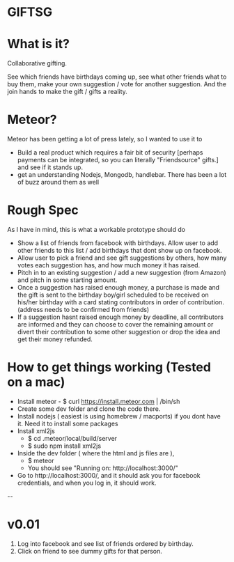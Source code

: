 GIFTSG
==

What is it?
===========
Collaborative gifting. 

See which friends have birthdays coming up, see what other friends what to buy them, make your own suggestion / vote for another suggestion. And the join hands to make the gift / gifts a reality.

Meteor?
=======
Meteor has been getting a lot of press lately, so I wanted to use it to
   - Build a real product which requires a fair bit of security [perhaps payments can be integrated, so you can literally "Friendsource" gifts.] and see if it stands up.
   - get an understanding  Nodejs, Mongodb, handlebar. There has been a lot of buzz around them as well

Rough Spec
===============
As I have in mind, this is what a workable prototype should do
  - Show a list of friends from facebook with birthdays. Allow user to add other friends to this list / add birthdays that dont show up on facebook.
  - Allow user to pick a friend and see gift suggestions by others, how many votes each suggestion  has, and how much money it has raised.
  - Pitch in to an existing suggestion / add a new suggestion (from Amazon) and pitch in some starting amount.
  - Once a suggestion has raised enough money, a purchase is made and the gift is sent to the birthday boy/girl scheduled to be received on his/her birthday with a card stating contributors in order of contribution. (address needs to be confirmed from friends) 
  - If a suggestion hasnt raised enough money by deadline, all contributors are informed and they can choose to cover the remaining amount or divert their contribution to some other suggestion or drop the idea and get their money refunded.

How to get things working (Tested on a mac)
===
- Install meteor - $ curl https://install.meteor.com | /bin/sh
- Create some dev folder and clone the code there.
- Install nodejs ( easiest is using homebrew / macports) if you dont have it. Need it to install some packages
- Install xml2js
  - $ cd .meteor/local/build/server
  - $ sudo npm install xml2js
- Inside the dev folder ( where the html and js files are ), 
  - $ meteor
  - You should see "Running on: http://localhost:3000/"
- Go to  http://localhost:3000/, and it should ask you for facebook credentials, and when you log in, it should work.



--

v0.01
==
1. Log into facebook and see list of friends ordered by birthday. 
2. Click on friend to see dummy gifts for that person.

